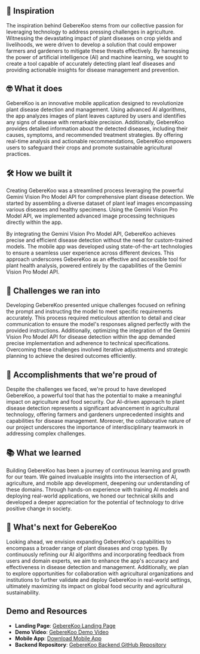 ## 🌠 Inspiration

The inspiration behind GebereKoo stems from our collective passion for leveraging technology to address pressing challenges in agriculture. Witnessing the devastating impact of plant diseases on crop yields and livelihoods, we were driven to develop a solution that could empower farmers and gardeners to mitigate these threats effectively. By harnessing the power of artificial intelligence (AI) and machine learning, we sought to create a tool capable of accurately detecting plant leaf diseases and providing actionable insights for disease management and prevention.

## 🤓 What it does

GebereKoo is an innovative mobile application designed to revolutionize plant disease detection and management. Using advanced AI algorithms, the app analyzes images of plant leaves captured by users and identifies any signs of disease with remarkable precision. Additionally, GebereKoo provides detailed information about the detected diseases, including their causes, symptoms, and recommended treatment strategies. By offering real-time analysis and actionable recommendations, GebereKoo empowers users to safeguard their crops and promote sustainable agricultural practices.

## 🛠️ How we built it

Creating GebereKoo was a streamlined process leveraging the powerful Gemini Vision Pro Model API for comprehensive plant disease detection. We started by assembling a diverse dataset of plant leaf images encompassing various diseases and healthy specimens. Using the Gemini Vision Pro Model API, we implemented advanced image processing techniques directly within the app.

By integrating the Gemini Vision Pro Model API, GebereKoo achieves precise and efficient disease detection without the need for custom-trained models. The mobile app was developed using state-of-the-art technologies to ensure a seamless user experience across different devices. This approach underscores GebereKoo as an effective and accessible tool for plant health analysis, powered entirely by the capabilities of the Gemini Vision Pro Model API.

## 🚀 Challenges we ran into

Developing GebereKoo presented unique challenges focused on refining the prompt and instructing the model to meet specific requirements accurately. This process required meticulous attention to detail and clear communication to ensure the model's responses aligned perfectly with the provided instructions. Additionally, optimizing the integration of the Gemini Vision Pro Model API for disease detection within the app demanded precise implementation and adherence to technical specifications. Overcoming these challenges involved iterative adjustments and strategic planning to achieve the desired outcomes efficiently.

## 🎇 Accomplishments that we're proud of

Despite the challenges we faced, we're proud to have developed GebereKoo, a powerful tool that has the potential to make a meaningful impact on agriculture and food security. Our AI-driven approach to plant disease detection represents a significant advancement in agricultural technology, offering farmers and gardeners unprecedented insights and capabilities for disease management. Moreover, the collaborative nature of our project underscores the importance of interdisciplinary teamwork in addressing complex challenges.

## 📚 What we learned

Building GebereKoo has been a journey of continuous learning and growth for our team. We gained invaluable insights into the intersection of AI, agriculture, and mobile app development, deepening our understanding of these domains. Through hands-on experience with training AI models and deploying real-world applications, we honed our technical skills and developed a deeper appreciation for the potential of technology to drive positive change in society.

## 💬  What's next for GebereKoo

Looking ahead, we envision expanding GebereKoo's capabilities to encompass a broader range of plant diseases and crop types. By continuously refining our AI algorithms and incorporating feedback from users and domain experts, we aim to enhance the app's accuracy and effectiveness in disease detection and management. Additionally, we plan to explore opportunities for collaboration with agricultural organizations and institutions to further validate and deploy GebereKoo in real-world settings, ultimately maximizing its impact on global food security and agricultural sustainability.

## Demo and Resources
- **Landing Page**: [GebereKoo Landing Page](https://geberekoo.pages.dev/)
- **Demo Video**: [GebereKoo Demo Video](https://vimeo.com/941664744?share=copy)
- **Mobile App**: [Download Mobile App](https://mega.nz/file/NRhU0CAa#8jPOboPt8E_-u5T0jqMabKAKEHf_q72npXSmbz2GGqY)
- **Backend Repository**: [GebereKoo Backend GitHub Repository](https://github.com/YeneKooHackthon/backend)
